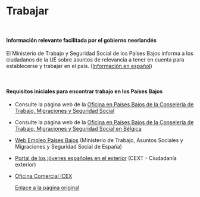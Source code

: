   Trabajar
========

    ​

#### Información relevante facilitada por el gobierno neerlandés

El Ministerio de Trabajo y Seguridad Social de los Países Bajos informa a los ciudadanos de la UE sobre asuntos de relevancia a tener en cuenta para establecerse y trabajar en el país. ([Información en español](https://www.government.nl/documents/publications/2014/03/07/brochure-new-in-the-netherlands-spaans))

​ 

#### Requisitos iniciales para encontrar trabajo en los Países Bajos

* Consulte la página web de la [Oficina en Países Bajos de la Consejería de Trabajo, Migraciones y Seguridad Social](http://www.mitramiss.gob.es/es/mundo/consejerias/paisesBajos/)
* Consulte la página web de la [Oficina en Países Bajos de la Consejería de Trabajo, Migraciones y Seguridad Social en Bélgica](http://www.mitramiss.gob.es/es/mundo/consejerias/paisesBajos/)
* [Web Empleo Países Bajos](http://www.mitramiss.gob.es/es/mundo/consejerias/paisesBajos/webempleo/es/) (Ministerio de Trabajo, Asuntos Sociales y Migraciones y Seguridad Social de España)
* [Portal de los jóvenes españoles en el exterior](http://www.cext.es/) (CEXT - Ciudadanía exterior)
* [Oficina Comercial ICEX](https://www.icex.es/icex/es/navegacion-principal/todos-nuestros-servicios/informacion-de-mercados/paises/navegacion-superior/nuestras-oficinas/ofecomeslahaya.html?idPais=NL)

   [Enlace a la página original](https://www.exteriores.gob.es/Embajadas/lahaya/es/ViajarA/Paginas/Trabajar.aspx)